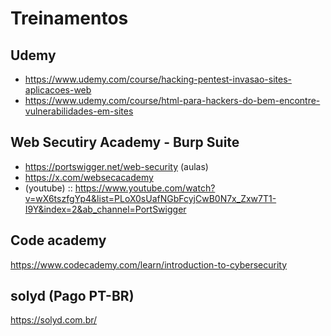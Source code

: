 # Treinamentos

## Udemy

+ https://www.udemy.com/course/hacking-pentest-invasao-sites-aplicacoes-web
+ https://www.udemy.com/course/html-para-hackers-do-bem-encontre-vulnerabilidades-em-sites

## Web Secutiry Academy - Burp Suite

+ https://portswigger.net/web-security (aulas)
+ https://x.com/websecacademy
+ (youtube) :: https://www.youtube.com/watch?v=wX6tszfgYp4&list=PLoX0sUafNGbFcyjCwB0N7x_Zxw7T1-I9Y&index=2&ab_channel=PortSwigger

## Code academy

https://www.codecademy.com/learn/introduction-to-cybersecurity

## solyd (Pago PT-BR)

https://solyd.com.br/